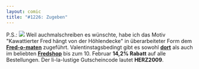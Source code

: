 ```yaml
---
layout: comic
title: "#1226: Zugeben"
---
```


P.S.: 
<a href="http://fred-o-mat.spreadshirt.net/-/-/Shop/"><img src="http://www.fonflatter.de/bilder/130.png"></a>
Weil auchmalschreiben es wünschte, habe ich das Motiv "Kawattierter Fred hängt von der Höhlendecke" in überarbeiteter Form dem <a href="http://fred-o-mat.spreadshirt.net/-/-/Shop/"><strong>Fred-o-maten</strong></a> zugeführt.
Valentinstagsbedingt gibt es sowohl <a href="http://fred-o-mat.spreadshirt.net/-/-/Shop/"><strong>dort</strong></a> als auch im beliebten <a href="http://fredshop.spreadshirt.net/de/DE/Shop"><strong>Fredshop</strong></a> bis zum 10. Februar <strong>14,2% Rabatt</strong> auf alle Bestellungen.
Der li-la-lustige Gutscheincode lautet <strong>HERZ2009</strong>.
